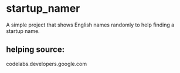 # startup_namer

A simple project that shows English names randomly to help finding a startup name.

## helping source:
codelabs.developers.google.com
